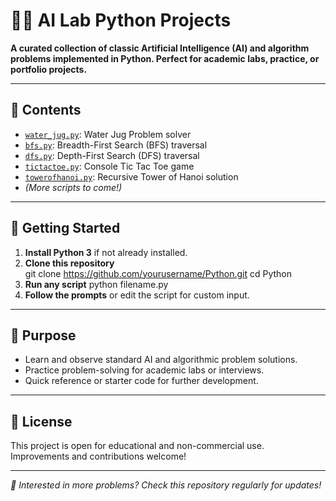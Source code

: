 # 🧑‍💻 AI Lab Python Projects

**A curated collection of classic Artificial Intelligence (AI) and algorithm problems implemented in Python. Perfect for academic labs, practice, or portfolio projects.**

---

## 📂 Contents

- [`water_jug.py`](water_jug.py): Water Jug Problem solver
- [`bfs.py`](bfs.py): Breadth-First Search (BFS) traversal
- [`dfs.py`](dfs.py): Depth-First Search (DFS) traversal
- [`tictactoe.py`](tictactoe.py): Console Tic Tac Toe game
- [`towerofhanoi.py`](towerofhanoi.py): Recursive Tower of Hanoi solution
- *(More scripts to come!)*

---

## 🚀 Getting Started

1. **Install Python 3** if not already installed.
2. **Clone this repository**  
   git clone https://github.com/yourusername/Python.git
   cd Python
3. **Run any script**
    python filename.py 
4. **Follow the prompts** or edit the script for custom input.

---

## 🎯 Purpose

- Learn and observe standard AI and algorithmic problem solutions.
- Practice problem-solving for academic labs or interviews.
- Quick reference or starter code for further development.

---

## 📝 License

This project is open for educational and non-commercial use.  
Improvements and contributions welcome!

---

*👀 Interested in more problems? Check this repository regularly for updates!*
